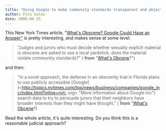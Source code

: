 ```yaml
---
title: "Using Google to make community standards transparent and objective"
author: Pito Salas
date: 2008-06-25
---
```




This New York Times article, "[What's Obscene? Google Could Have an
Answer"](<http://www.nytimes.com/2008/06/24/technology/24obscene.html?_r=1&ref=technology&oref=slogin>)
is pretty interesting, and makes sense at some level:

> "Judges and jurors who must decide whether sexually explicit material is
> obscene are asked to use a local yardstick: does the material violate
> community standards?" ( **from** "[What's
> Obcene](<http://www.nytimes.com/2008/06/24/technology/24obscene.html?_r=1&ref=technology&oref=slogin>)?")

and then:

> "In a novel approach, the defense in an obscenity trial in Florida plans to
> use publicly accessible
> [Google](<http://topics.nytimes.com/top/news/business/companies/google_inc/index.html?inline=nyt-
> org> "More information about Google Inc") search data to try to persuade
> jurors that their neighbors have broader interests than they might have
> thought." ( **from** "[What's
> Obcene](<http://www.nytimes.com/2008/06/24/technology/24obscene.html?_r=1&ref=technology&oref=slogin>)?)

Read the whole article, it's quite interesting. Do you think this is a
reasonable judicial approach?


